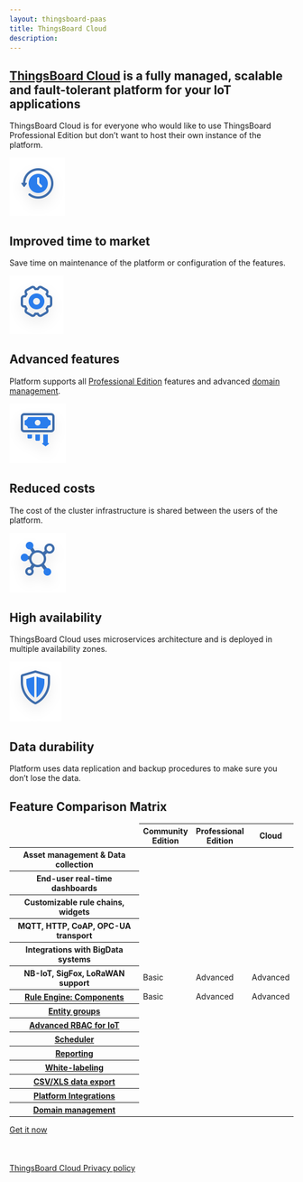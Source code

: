 ```yaml
---
layout: thingsboard-paas
title: ThingsBoard Cloud
description:
---
```


<div id="background">
<div class="main"></div><div class="small1"></div><div class="small2"></div><div class="small3"></div><div class="small4"></div><div class="bottom"></div><div class="small5"></div>
</div>
<section id="intro">
	<main>
		<h1 class="intro_title"><a href="what-is-thingsboard-cloud/">ThingsBoard Cloud</a> is a fully managed, scalable and fault-tolerant platform for your IoT applications</h1>
		<div id="labeling">
      <p>ThingsBoard Cloud is for everyone who would like to use ThingsBoard Professional Edition but don’t want to host their own instance of the platform.</p>
		</div>
      <div id="cards" class="row">
        <div class="col-lg-6">
          <div>
            <img src="/images/paas/improved-time.svg" alt="Improved time to market" width="98" height="103">
            <h2>Improved time to market</h2>
            <p>Save time on maintenance of the platform or configuration of the features.</p>
          </div>
        </div>
        <div class="col-lg-6">
          <div>
            <img src="/images/paas/advanced-features.svg" alt="Advanced features" width="96" height="104">
            <h2>Advanced features</h2>
            <p>Platform supports all <a href="/products/thingsboard-pe/">Professional Edition</a> features and advanced <a href="/docs/paas/domains/">domain management</a>.</p>
          </div>
        </div>
        <div class="col-lg-6">
          <div>
            <img src="/images/paas/reduced-costs.svg" alt="Reduced costs" width="100" height="106">
            <h2>Reduced costs</h2>
            <p>The cost of the cluster infrastructure is shared between the users of the platform.</p>
          </div>
        </div>
        <div class="col-lg-6">
          <div>
            <img src="/images/paas/high-availability.svg" alt="High availability" width="100" height="106">
            <h2>High availability</h2>
            <p>ThingsBoard Cloud uses microservices architecture and is deployed in multiple availability zones.</p>
          </div>
        </div>
        <div class="col-lg-6">
          <div>
            <img src="/images/paas/data-durability.svg" alt="Data durability" width="92" height="106">
            <h2>Data durability</h2>
            <p>Platform uses data replication and backup procedures to make sure you don’t lose the data.</p>
          </div>
        </div>
      </div>
	</main>
</section>
<section id="matrix">
	<main>
    <div id="backg-matrix">
      <div class="community"><div class="coln"><div class="head"></div></div></div>
      <div class="prof"><div class="coln"><div class="head"></div></div></div>
      <div class="cloud"><div class="coln"><div class="head"></div></div></div>
    </div>
    <h2>Feature Comparison Matrix</h2>
    <table>
      <thead>
        <tr>
          <td></td>
          <th>Community<br>Edition</th>
          <th>Professional<br>Edition</th>
          <th>Cloud</th>
        </tr>
      </thead>
      <tbody>
        <tr>
          <th>Asset management & Data collection</th>
          <td><i class="fa fa-check"></i></td>
          <td><i class="fa fa-check"></i></td>
          <td><i class="fa fa-check"></i></td>
        </tr>
        <tr>
          <th>End-user real-time dashboards</th>
          <td><i class="fa fa-check"></i></td>
          <td><i class="fa fa-check"></i></td>
          <td><i class="fa fa-check"></i></td>
        </tr>
        <tr>
          <th>Customizable rule chains, widgets</th>
          <td><i class="fa fa-check"></i></td>
          <td><i class="fa fa-check"></i></td>
          <td><i class="fa fa-check"></i></td>
        </tr>
        <tr>
          <th>MQTT, HTTP, CoAP, OPC-UA transport</th>
          <td><i class="fa fa-check"></i></td>
          <td><i class="fa fa-check"></i></td>
          <td><i class="fa fa-check"></i></td>
        </tr>
        <tr>
          <th>Integrations with BigData systems</th>
          <td><i class="fa fa-check"></i></td>
          <td><i class="fa fa-check"></i></td>
          <td><i class="fa fa-check"></i></td>
        </tr>
        <tr>
          <th>NB-IoT, SigFox, LoRaWAN support</th>
          <td>Basic</td>
          <td>Advanced</td>
          <td>Advanced</td>
        </tr>
        <tr>
          <th><a href="/docs/user-guide/rule-engine-2-0/overview/">Rule Engine: Components<span class="faq-icon"></span></a></th>
          <td>Basic</td>
          <td>Advanced</td>
          <td>Advanced</td>
        </tr>
        <tr>
          <th><a href="/docs/user-guide/groups/">Entity groups<span class="faq-icon"></span></a></th>
          <td><i class="fa fa-times disabled"></i></td>
          <td><i class="fa fa-check"></i></td>
          <td><i class="fa fa-check"></i></td>
        </tr>
        <tr>
          <th><a href="/docs/user-guide/rbac/">Advanced RBAC for IoT<span class="faq-icon"></span></a></th>
          <td><i class="fa fa-times disabled"></i></td>
          <td><i class="fa fa-check"></i></td>
          <td><i class="fa fa-check"></i></td>
        </tr>
        <tr>
          <th><a href="/docs/user-guide/scheduler/">Scheduler<span class="faq-icon"></span></a></th>
          <td><i class="fa fa-times disabled"></i></td>
          <td><i class="fa fa-check"></i></td>
          <td><i class="fa fa-check"></i></td>
        </tr>
        <tr>
          <th><a href="/docs/paas/user-guide/reporting/reporting-key-concepts/">Reporting<span class="faq-icon"></span></a></th>
          <td><i class="fa fa-times disabled"></i></td>
          <td><i class="fa fa-check"></i></td>
          <td><i class="fa fa-check"></i></td>
        </tr>
        <tr>
          <th><a href="/docs/user-guide/white-labeling/">White-labeling<span class="faq-icon"></span></a></th>
          <td><i class="fa fa-times disabled"></i></td>
          <td><i class="fa fa-check"></i></td>
          <td><i class="fa fa-check"></i></td>
        </tr>
        <tr>
          <th><a href="/docs/user-guide/csv-xls-data-export/">CSV/XLS data export<span class="faq-icon"></span></a></th>
          <td><i class="fa fa-times disabled"></i></td>
          <td><i class="fa fa-check"></i></td>
          <td><i class="fa fa-check"></i></td>
        </tr>
        <tr>
          <th><a href="/docs/user-guide/integrations/">Platform Integrations<span class="faq-icon"></span></a></th>
          <td><i class="fa fa-times disabled"></i></td>
          <td><i class="fa fa-check"></i></td>
          <td><i class="fa fa-check"></i></td>
        </tr>
        <tr>
          <th><a href="/docs/paas/domains/">Domain management<span class="faq-icon"></span></a></th>
          <td><i class="fa fa-times disabled"></i></td>
          <td><i class="fa fa-times disabled"></i></td>
          <td><i class="fa fa-check"></i></td>
        </tr>
      </tbody>
    </table>
	</main>
</section>

<section id="bottom">
  <main>
    <a id="Products_Cloud_GetItNow" href="/pricing/" class="try-paas gtm_button">Get it now</a><br><br><br><br>
    <a href="/products/paas/privacy-policy/" >ThingsBoard Cloud Privacy policy</a>
  </main>
</section>

